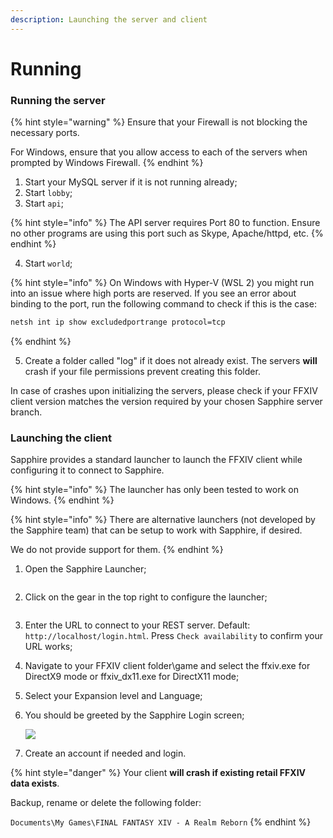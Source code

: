 ```yaml
---
description: Launching the server and client
---
```


# Running

### Running the server

{% hint style="warning" %}
Ensure that your Firewall is not blocking the necessary ports.

For Windows, ensure that you allow access to each of the servers when prompted by Windows Firewall.
{% endhint %}

1. Start your MySQL server if it is not running already;
2. Start `lobby`;
3. Start `api`;

{% hint style="info" %}
The API server requires Port 80 to function. Ensure no other programs are using this port such as Skype, Apache/httpd, etc.
{% endhint %}

4. Start `world`;

{% hint style="info" %}
On Windows with Hyper-V (WSL 2) you might run into an issue where high ports are reserved. If you see an error about binding to the port, run the following command to check if this is the case:

```bash
netsh int ip show excludedportrange protocol=tcp
```
{% endhint %}

5. Create a folder called "log" if it does not already exist. The servers **will** crash if your file permissions prevent creating this folder.

In case of crashes upon initializing the servers, please check if your FFXIV client version matches the version required by your chosen Sapphire server branch.

### Launching the client

Sapphire provides a standard launcher to launch the FFXIV client while configuring it to connect to Sapphire.

{% hint style="info" %}
The launcher has only been tested to work on Windows.
{% endhint %}

{% hint style="info" %}
There are alternative launchers (not developed by the Sapphire team) that can be setup to work with Sapphire, if desired.

We do not provide support for them.
{% endhint %}

1.  Open the Sapphire Launcher;

    <figure><img src="https://camo.githubusercontent.com/f9a4cb29b48b20fe4a7297367e1228047b94bca5803dd05ef4a52f362c63f2b4/68747470733a2f2f692e696d6775722e636f6d2f757374444c39572e706e67" alt=""><figcaption></figcaption></figure>
2.  Click on the gear in the top right to configure the launcher;

    <figure><img src="https://camo.githubusercontent.com/40a5f090bbce5c3eeca53f9b9e3e8e125d8498e0f03385bf97cecd12d06c3db6/68747470733a2f2f692e696d6775722e636f6d2f384b4e417068692e706e67" alt=""><figcaption></figcaption></figure>
3. Enter the URL to connect to your REST server. Default: `http://localhost/login.html`. Press `Check availability` to confirm your URL works;
4. Navigate to your FFXIV client folder\game and select the ffxiv.exe for DirectX9 mode or ffxiv\_dx11.exe for DirectX11 mode;
5. Select your Expansion level and Language;
6.  You should be greeted by the Sapphire Login screen;

    ![](https://camo.githubusercontent.com/74d2985caaa4718da10251bd17a89e20732d0384c56e8e015f2521a36c68e191/68747470733a2f2f692e696d6775722e636f6d2f746a705a595a532e706e67)
7. Create an account if needed and login.

{% hint style="danger" %}
Your client **will crash if existing retail FFXIV data exists**.

Backup, rename or delete the following folder:

`Documents\My Games\FINAL FANTASY XIV - A Realm Reborn`
{% endhint %}
